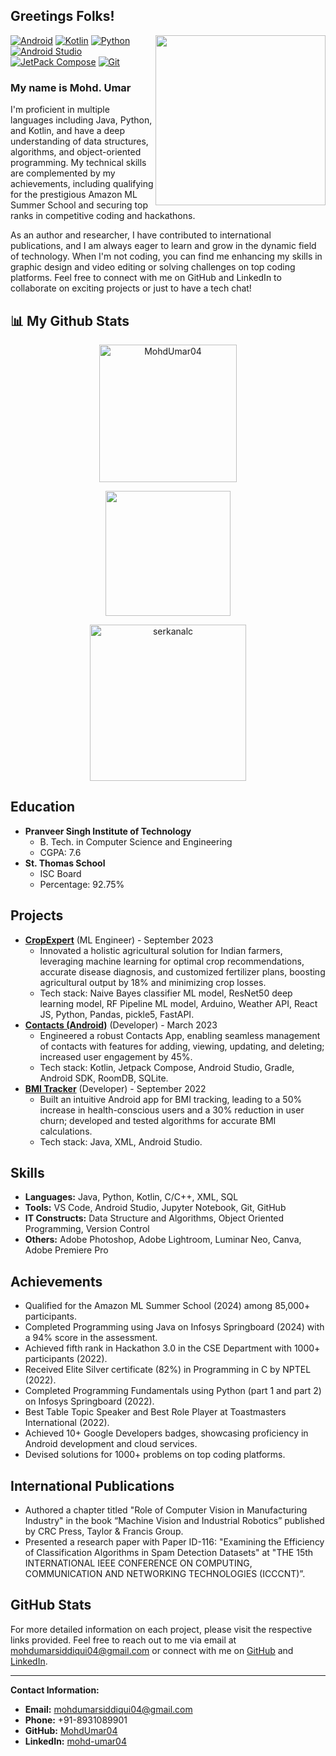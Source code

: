 


<h2> Greetings Folks!</h2>

<img align="right" src="https://media.giphy.com/media/Y4bzv6DYbYzy8jDnoW/giphy.gif" width='272'/>



<p>
<a href="#"><img alt="Android" src="https://img.shields.io/badge/Android-3DDC84?logo=android&logoColor=white"></a>
<a href="https://github.com/search?q=user%3AMohdUmar04+language%3Akotlin"><img alt="Kotlin" src="https://img.shields.io/badge/Kotlin-0095D5.svg?logo=Kotlin&logoColor=white"></a>
<a href="https://github.com/search?q=user%3AMohdUmar04+language%3Apython"><img alt="Python" src="https://img.shields.io/badge/Python-14354C.svg?logo=python&logoColor=white"></a>
<a href="#"><img alt="Android Studio" src="https://img.shields.io/badge/Android%20Studio-008678.svg?logo=android-studio&logoColor=white"></a>
<a href="https://github.com/search?q=user%3AMohdUmar04+language%3AJetPack Compose"><img alt="JetPack Compose" src="https://img.shields.io/badge/JetPackCompose-009D5.svg?logo=jetpackcompose&logoColor=white"></a>
<a href="#"><img alt="Git" src="https://img.shields.io/badge/Git-F05033.svg?logo=git&logoColor=white"></a>



</p> 
<h3>My name is Mohd. Umar</h3> 

I'm proficient in multiple languages including Java, Python, and Kotlin, and have a deep understanding of data structures, algorithms, and object-oriented programming. My technical skills are complemented by my achievements, including qualifying for the prestigious Amazon ML Summer School and securing top ranks in competitive coding and hackathons.

As an author and researcher, I have contributed to international publications, and I am always eager to learn and grow in the dynamic field of technology. When I'm not coding, you can find me enhancing my skills in graphic design and video editing or solving challenges on top coding platforms. Feel free to connect with me on GitHub and LinkedIn to collaborate on exciting projects or just to have a tech chat!


## 📊 My Github Stats

<p align="center">
<a href="https://github.com/MohdUmar04">
  <img height="220" align="center" src="https://github-readme-stats.vercel.app/api?username=MohdUmar04&show_icons=true&theme=algolia&rank_icon=github&custom_title=GitHub+Stats" alt="MohdUmar04"/>
  </a>
</p>

<p align="center">
<a href="https://github.com/MohdUmar04">
</a>
  <img height="200" align="center" src="https://github-readme-streak-stats.herokuapp.com/?user=MohdUmar04&theme=algolia"/>
</a>
</p>

<p align="center">
<a href="https://github.com/MohdUmar04">
    <img height="250" align="center" src="https://github-readme-stats.vercel.app/api/top-langs?username=serkanalc&show_icons=true&locale=en&layout=compact&langs_count=8&theme=algolia" alt="serkanalc"/>
</a>
</p>


## Education
- **Pranveer Singh Institute of Technology**
  - B. Tech. in Computer Science and Engineering
  - CGPA: 7.6
- **St. Thomas School**
  - ISC Board
  - Percentage: 92.75%

## Projects
- **[CropExpert](#)** (ML Engineer) - September 2023
  - Innovated a holistic agricultural solution for Indian farmers, leveraging machine learning for optimal crop recommendations, accurate disease diagnosis, and customized fertilizer plans, boosting agricultural output by 18% and minimizing crop losses.
  - Tech stack: Naive Bayes classifier ML model, ResNet50 deep learning model, RF Pipeline ML model, Arduino, Weather API, React JS, Python, Pandas, pickle5, FastAPI.
- **[Contacts (Android)](#)** (Developer) - March 2023
  - Engineered a robust Contacts App, enabling seamless management of contacts with features for adding, viewing, updating, and deleting; increased user engagement by 45%.
  - Tech stack: Kotlin, Jetpack Compose, Android Studio, Gradle, Android SDK, RoomDB, SQLite.
- **[BMI Tracker](#)** (Developer) - September 2022
  - Built an intuitive Android app for BMI tracking, leading to a 50% increase in health-conscious users and a 30% reduction in user churn; developed and tested algorithms for accurate BMI calculations.
  - Tech stack: Java, XML, Android Studio.

## Skills
- **Languages:** Java, Python, Kotlin, C/C++, XML, SQL
- **Tools:** VS Code, Android Studio, Jupyter Notebook, Git, GitHub
- **IT Constructs:** Data Structure and Algorithms, Object Oriented Programming, Version Control
- **Others:** Adobe Photoshop, Adobe Lightroom, Luminar Neo, Canva, Adobe Premiere Pro

## Achievements
- Qualified for the Amazon ML Summer School (2024) among 85,000+ participants.
- Completed Programming using Java on Infosys Springboard (2024) with a 94% score in the assessment.
- Achieved fifth rank in Hackathon 3.0 in the CSE Department with 1000+ participants (2022).
- Received Elite Silver certificate (82%) in Programming in C by NPTEL (2022).
- Completed Programming Fundamentals using Python (part 1 and part 2) on Infosys Springboard (2022).
- Best Table Topic Speaker and Best Role Player at Toastmasters International (2022).
- Achieved 10+ Google Developers badges, showcasing proficiency in Android development and cloud services.
- Devised solutions for 1000+ problems on top coding platforms.

## International Publications
- Authored a chapter titled "Role of Computer Vision in Manufacturing Industry" in the book “Machine Vision and Industrial Robotics” published by CRC Press, Taylor & Francis Group.
- Presented a research paper with Paper ID-116: "Examining the Efficiency of Classification Algorithms in Spam Detection Datasets" at "THE 15th INTERNATIONAL IEEE CONFERENCE ON COMPUTING, COMMUNICATION AND NETWORKING TECHNOLOGIES (ICCCNT)”.

## GitHub Stats



For more detailed information on each project, please visit the respective links provided. Feel free to reach out to me via email at mohdumarsiddiqui04@gmail.com or connect with me on [GitHub](https://github.com/MohdUmar04) and [LinkedIn](https://linkedin.com/in/mohd-umar04).

---

**Contact Information:**
- **Email:** mohdumarsiddiqui04@gmail.com
- **Phone:** +91-8931089901
- **GitHub:** [MohdUmar04](https://github.com/MohdUmar04)
- **LinkedIn:** [mohd-umar04](https://linkedin.com/in/mohd-umar04)
